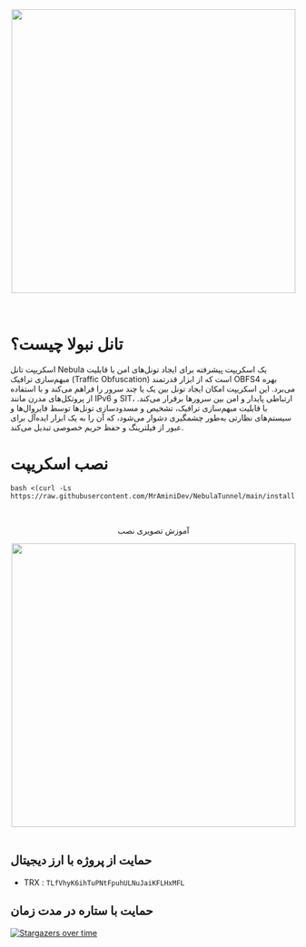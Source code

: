 <div align="center"><img src="https://raw.githubusercontent.com/MrAminiDev/NebulaTunnel/main/NebulaTunnel.JPG" width="500"></div>
  <br><br>


# تانل نبولا چیست؟

اسکریپت تانل Nebula یک اسکریپت پیشرفته برای ایجاد تونل‌های امن با قابلیت مبهم‌سازی ترافیک (Traffic Obfuscation) است که از ابزار قدرتمند OBFS4 بهره می‌برد. این اسکریپت امکان ایجاد تونل بین یک یا چند سرور را فراهم می‌کند و با استفاده از پروتکل‌های مدرن مانند IPv6 و SIT، ارتباطی پایدار و امن بین سرورها برقرار می‌کند. با قابلیت مبهم‌سازی ترافیک، تشخیص و مسدودسازی تونل‌ها توسط فایروال‌ها و سیستم‌های نظارتی به‌طور چشمگیری دشوار می‌شود، که آن را به یک ابزار ایده‌آل برای عبور از فیلترینگ و حفظ حریم خصوصی تبدیل می‌کند.

# نصب اسکریپت
```
bash <(curl -Ls https://raw.githubusercontent.com/MrAminiDev/NebulaTunnel/main/install.sh)
```
<div align="center"><br>
<p>آموزش تصویری نصب</p>
</div>
<div align="center"><a href="https://www.youtube.com/watch?v=bnbiKFaxoXM"><img src="https://raw.githubusercontent.com/MrAminiDev/NebulaTunnel/main/tutorial2.jpg" width="500"></a></div>
<br>

##  حمایت از پروژه با ارز دیجیتال 
- TRX : `TLfVhyK6ihTuPNtFpuhULNuJaiKFLHxMFL`

## حمایت با ستاره در مدت زمان
[![Stargazers over time](https://starchart.cc/MrAminiDev/NebulaTunnel.svg?variant=adaptive)](https://starchart.cc/MrAminiDev/NebulaTunnel)
